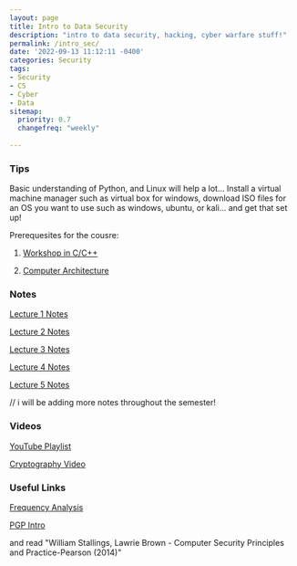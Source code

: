 ```yaml
---
layout: page
title: Intro to Data Security
description: "intro to data security, hacking, cyber warfare stuff!"
permalink: /intro_sec/
date: '2022-09-13 11:12:11 -0400'
categories: Security
tags:
- Security
- CS
- Cyber
- Data
sitemap:
  priority: 0.7
  changefreq: "weekly"
  
---
```


### Tips

Basic understanding of Python, and Linux will help a lot...
Install a virtual machine manager such as virtual box for windows, download ISO files for an OS you want to use such as windows, ubuntu, or kali... and get that set up! 

Prerequesites for the cousre: 

1. [Workshop in C/C++](https://cs.aviparshan.com/cpp_workshop/)

2. [Computer Architecture](https://cs.aviparshan.com/mips/)

### Notes 

[Lecture 1 Notes](/static/security-notes/Lesson1_Data.pdf)

[Lecture 2 Notes](/static/security-notes/Lesson2_Data.pdf)

[Lecture 3 Notes](/static/security-notes/Lesson3_Data.pdf)

[Lecture 4 Notes](/static/security-notes/Lesson4_Data.pdf)

[Lecture 5 Notes](/static/security-notes/Lesson5_Data.pdf)

// i will be adding more notes throughout the semester!

### Videos

[YouTube Playlist](https://www.youtube.com/playlist?list=PL9DdgseuDZgIRJSfMHG0GOHC4iM70pTQ1)


[Cryptography Video](https://www.youtube.com/watch?v=rfqOBzh-6j4)

### Useful Links

[Frequency Analysis](https://inventwithpython.com/hacking/chapter20.html)


[PGP Intro](https://users.ece.cmu.edu/~adrian/630-f04/PGP-intro.html)


and read "William Stallings, Lawrie Brown - Computer Security  Principles and Practice-Pearson (2014)"
